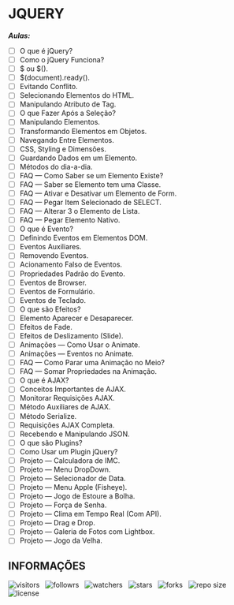 # JQUERY

***Aulas:***

- [ ] O que é jQuery?
- [ ] Como o jQuery Funciona?
- [ ] $ ou $().
- [ ] $(document).ready().
- [ ] Evitando Conflito.
- [ ] Selecionando Elementos do HTML.
- [ ] Manipulando Atributo de Tag.
- [ ] O que Fazer Após a Seleção?
- [ ] Manipulando Elementos.
- [ ] Transformando Elementos em Objetos.
- [ ] Navegando Entre Elementos.
- [ ] CSS, Styling e Dimensões.
- [ ] Guardando Dados em um Elemento.
- [ ] Métodos do dia-a-dia.
- [ ] FAQ — Como Saber se um Elemento Existe?
- [ ] FAQ — Saber se Elemento tem uma Classe.
- [ ] FAQ — Ativar e Desativar um Elemento de Form.
- [ ] FAQ — Pegar Item Selecionado de SELECT.
- [ ] FAQ — Alterar 3 o Elemento de Lista.
- [ ] FAQ — Pegar Elemento Nativo.
- [ ] O que é Evento?
- [ ] Definindo Eventos em Elementos DOM.
- [ ] Eventos Auxiliares.
- [ ] Removendo Eventos.
- [ ] Acionamento Falso de Eventos.
- [ ] Propriedades Padrão do Evento.
- [ ] Eventos de Browser.
- [ ] Eventos de Formulário.
- [ ] Eventos de Teclado.
- [ ] O que são Efeitos?
- [ ] Elemento Aparecer e Desaparecer.
- [ ] Efeitos de Fade.
- [ ] Efeitos de Deslizamento (Slide).
- [ ] Animações — Como Usar o Animate.
- [ ] Animações — Eventos no Animate.
- [ ] FAQ — Como Parar uma Animação no Meio?
- [ ] FAQ — Somar Propriedades na Animação.
- [ ] O que é AJAX?
- [ ] Conceitos Importantes de AJAX.
- [ ] Monitorar Requisições AJAX.
- [ ] Método Auxiliares de AJAX.
- [ ] Método Serialize.
- [ ] Requisições AJAX Completa.
- [ ] Recebendo e Manipulando JSON.
- [ ] O que são Plugins?
- [ ] Como Usar um Plugin jQuery?
- [ ] Projeto — Calculadora de IMC.
- [ ] Projeto — Menu DropDown.
- [ ] Projeto — Selecionador de Data.
- [ ] Projeto — Menu Apple (Fisheye).
- [ ] Projeto — Jogo de Estoure a Bolha.
- [ ] Projeto — Força de Senha.
- [ ] Projeto — Clima em Tempo Real (Com API).
- [ ] Projeto — Drag e Drop.
- [ ] Projeto — Galeria de Fotos com Lightbox.
- [ ] Projeto — Jogo da Velha.

## INFORMAÇÕES

![visitors](https://visitor-badge.glitch.me/badge?page_id=Devsgeeknerd.jquery-front-end-zp "Total de Visitas")
&nbsp;
![followrs](https://img.shields.io/github/followers/Devsgeeknerd?style=social "Total de Seguidores")
&nbsp;
![watchers](https://img.shields.io/github/watchers/Devsgeeknerd/jquery-front-end-zp?style=social "Total de Observadores")
&nbsp;
![stars](https://img.shields.io/github/stars/Devsgeeknerd/jquery-front-end-zp?style=social "Total de Estrelas Recebidas")
&nbsp;
![forks](https://img.shields.io/github/forks/Devsgeeknerd/jquery-front-end-zp?style=social "Total de Forks")
&nbsp;
![repo size](https://img.shields.io/github/repo-size/Devsgeeknerd/jquery-front-end-zp?style=social "Tamanho do Repositório")
&nbsp;
![license](https://img.shields.io/github/license/Devsgeeknerd/jquery-front-end-zp?style=social "Licença do Repositório")

